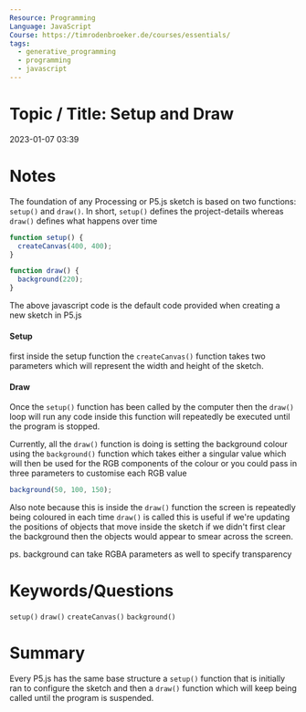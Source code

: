 ```yaml
---
Resource: Programming
Language: JavaScript
Course: https://timrodenbroeker.de/courses/essentials/
tags:
  - generative_programming
  - programming
  - javascript
---
```

# Topic / Title: Setup and Draw

2023-01-07
03:39


# Notes
The foundation of any Processing or P5.js sketch is based on two functions: `setup()` and `draw()`. In short, `setup()` defines the project-details whereas `draw()` defines what happens over time

```javascript
function setup() {
  createCanvas(400, 400);
}

function draw() {
  background(220);
}
```
The above javascript code is the default code provided when creating a new sketch in P5.js

#### Setup
first inside the setup function the `createCanvas()` function takes two parameters which will represent the width and height of the sketch. 

#### Draw
Once the `setup()` function has been called by the computer then the `draw()` loop will run any code inside this function will repeatedly be executed until the program is stopped.

Currently, all the `draw()` function is doing is setting the background colour using the `background()` function which takes either a singular value which will then be used for the RGB components of the colour or you could pass in three parameters to customise each RGB value
```javascript
background(50, 100, 150);
```
Also note because this is inside the `draw()` function the screen is repeatedly being coloured in each time `draw()` is called this is useful if we're updating the positions of objects that move inside the sketch if we didn't first clear the background then the objects would appear to smear across the screen. 

ps. background can take RGBA parameters as well to specify transparency
# Keywords/Questions
`setup()`
`draw()`
`createCanvas()`
`background()`

# Summary
Every P5.js has the same base structure a `setup()` function that is initially ran to configure the sketch and then a `draw()` function which will keep being called until the program is suspended.